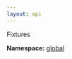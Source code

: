 ```yaml
---
layout: api
---
```


<style>
:root {
    --keyword-color: #a626a4;
}

.api-code {
    font-family: monospace;
    margin-bottom: 1rem;
    scroll-margin-top: 5.25rem;
}

.api-code pre {
    background-color: transparent;
}

.api-code .line {
    white-space: nowrap;
}

.api-code .keyword {
    color: var(--keyword-color);
}
</style>
<div class="is-size-3">Fixtures</div>



<p><div><strong>Namespace:</strong> <a href="/test-project/reference/TestProject/global.html">global</a></div></p>
